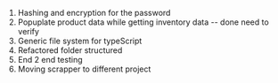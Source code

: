 1. Hashing and encryption for the password
2. Popuplate product data while getting inventory data -- done need to verify
3. Generic file system for typeScript
4. Refactored folder structured
5. End 2 end testing
6. Moving scrapper to different project
